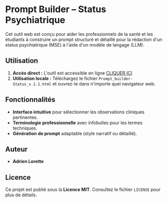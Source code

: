 # Prompt Builder – Status Psychiatrique

Cet outil web est conçu pour aider les professionnels de la santé et les étudiants à construire un prompt structuré et détaillé pour la rédaction d'un status psychiatrique (MSE) à l'aide d'un modèle de langage (LLM).

## Utilisation

1.  **Accès direct :** L'outil est accessible en ligne [CLIQUER ICI](https://adrienlor.github.io/Prompt-builder---status-psychiatrique/)
2.  **Utilisation locale :** Téléchargez le fichier `Prompt_builder-Status_v.1.1.html` et ouvrez-le dans n'importe quel navigateur web.

## Fonctionnalités

-   **Interface intuitive** pour sélectionner les observations cliniques pertinentes.
-   **Terminologie professionnelle** avec infobulles pour les termes techniques.
-   **Génération de prompt** adaptable (style narratif ou détaillé).

## Auteur

-   **Adrien Lorette**

## Licence

Ce projet est publié sous la **Licence MIT**. Consultez le fichier `LICENSE` pour plus de détails.
